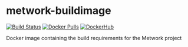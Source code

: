 # metwork-buildimage

[![Build Status](https://travis-ci.org/Hawker65/metwork-buildimage.svg?branch=master)](https://travis-ci.org/Hawker65/metwork-buildimage)
[![Docker Pulls](https://img.shields.io/docker/pulls/hawker65/metwork-buildimage.svg)](https://hub.docker.com/r/hawker65/metwork-buildimage)
[![DockerHub](https://img.shields.io/badge/docker%20hub-link-green.svg)](https://hub.docker.com/r/hawker65/metwork-buildimage)

Docker image containing the build requirements for the Metwork project
